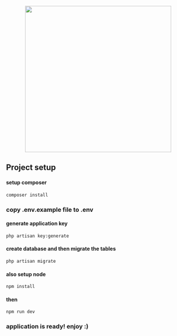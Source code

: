 <p align="center"><a href="https://laravel.com" target="_blank"><img src="https://raw.githubusercontent.com/laravel/art/master/logo-lockup/5%20SVG/2%20CMYK/1%20Full%20Color/laravel-logolockup-cmyk-red.svg" width="400"></a></p>

## Project setup


#### setup composer
```
composer install
```

### copy .env.example file to .env

#### generate application key
```
php artisan key:generate
```

#### create database and then migrate the tables
```
php artisan migrate
```

#### also setup node 
```
npm install
```

#### then 
```
npm run dev
```


### application is ready! enjoy :)